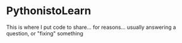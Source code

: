 # PythonistoLearn

This is where I put code to share... for reasons... usually answering a question, or "fixing" something